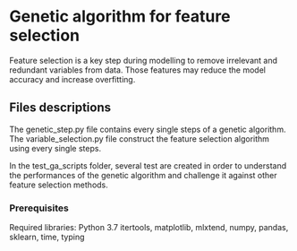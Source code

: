 # Genetic algorithm for feature selection

Feature selection is a key step during modelling to remove irrelevant and redundant variables from data. Those features may reduce the model accuracy and increase overfitting.

## Files descriptions
The genetic_step.py file contains every single steps of a genetic algorithm.
The variable_selection.py file construct the feature selection algorithm using every single steps.

In the test_ga_scripts folder, several test are created in order to understand the performances of the genetic algorithm and challenge it against other feature selection methods.

### Prerequisites
Required libraries:
Python 3.7
itertools, matplotlib, mlxtend, numpy, pandas, sklearn, time, typing
